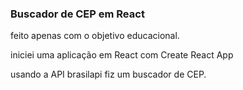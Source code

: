### Buscador de CEP em React

feito apenas com o objetivo educacional.

iniciei uma aplicação em React com Create React App

usando a API brasilapi fiz um buscador de CEP.